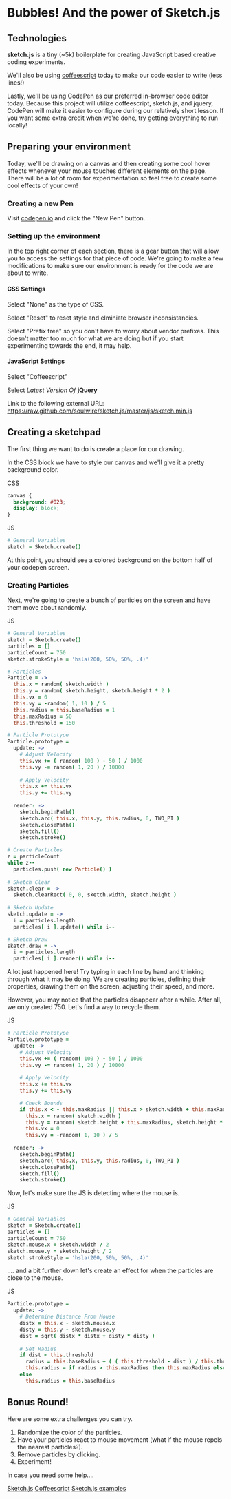 # Bubbles! And the power of Sketch.js

## Technologies

**sketch.js** is a tiny (~5k) boilerplate for creating JavaScript based creative coding experiments.

We'll also be using [coffeescript](http://coffeescript.org/) today to make our code easier to write (less lines!)

Lastly, we'll be using CodePen as our preferred in-browser code editor today. Because this project will utilize coffeescript, sketch.js, and jquery, CodePen will make it easier to configure during our relatively short lesson. If you want some extra credit when we're done, try getting everything to run locally!


## Preparing your environment

Today, we'll be drawing on a canvas and then creating some cool hover effects whenever your mouse touches different elements on the page. There will be a lot of room for experimentation so feel free to create some cool effects of your own!

### Creating a new Pen

Visit [codepen.io](http://codepen.io/) and click the "New Pen" button.

### Setting up the environment

In the top right corner of each section, there is a gear button that will allow you to access the settings for that piece of code. We're going to make a few modifications to make sure our environment is ready for the code we are about to write.

#### CSS Settings

Select "None" as the type of CSS.

Select "Reset" to reset style and elminiate browser inconsistancies.

Select "Prefix free" so you don't have to worry about vendor prefixes. This doesn't matter too much for what we are doing but if you start experimenting towards the end, it may help.

#### JavaScript Settings

Select "Coffeescript"

Select *Latest Version Of* **jQuery**

Link to the following external URL: https://raw.github.com/soulwire/sketch.js/master/js/sketch.min.js

## Creating a sketchpad

The first thing we want to do is create a place for our drawing.

In the CSS block we have to style our canvas and we'll give it a pretty background color.

CSS
```css
canvas {
  background: #023;
  display: block; 
}
``` 

JS
```coffeescript
# General Variables
sketch = Sketch.create()
```

At this point, you should see a colored background on the bottom half of your codepen screen.

### Creating Particles

Next, we're going to create a bunch of particles on the screen and have them move about randomly.

JS
```coffeescript
# General Variables
sketch = Sketch.create()
particles = []
particleCount = 750
sketch.strokeStyle = 'hsla(200, 50%, 50%, .4)'

# Particles
Particle = ->
  this.x = random( sketch.width ) 
  this.y = random( sketch.height, sketch.height * 2 )
  this.vx = 0
  this.vy = -random( 1, 10 ) / 5
  this.radius = this.baseRadius = 1
  this.maxRadius = 50  
  this.threshold = 150 

# Particle Prototype
Particle.prototype =
  update: ->
    # Adjust Velocity
    this.vx += ( random( 100 ) - 50 ) / 1000
    this.vy -= random( 1, 20 ) / 10000
      
    # Apply Velocity
    this.x += this.vx
    this.y += this.vy
    
  render: ->
    sketch.beginPath()
    sketch.arc( this.x, this.y, this.radius, 0, TWO_PI )
    sketch.closePath()
    sketch.fill()
    sketch.stroke()

# Create Particles
z = particleCount
while z--
  particles.push( new Particle() )
  
# Sketch Clear
sketch.clear = ->
  sketch.clearRect( 0, 0, sketch.width, sketch.height )
  
# Sketch Update
sketch.update = ->
  i = particles.length
  particles[ i ].update() while i--

# Sketch Draw
sketch.draw = ->  
  i = particles.length
  particles[ i ].render() while i--
```

A lot just happened here! Try typing in each line by hand and thinking through what it may be doing. We are creating particles, defining their properties, drawing them on the screen, adjusting their speed, and more.

However, you may notice that the particles disappear after a while. After all, we only created 750. Let's find a way to recycle them.

JS
```coffeescript
# Particle Prototype
Particle.prototype =
  update: ->
    # Adjust Velocity
    this.vx += ( random( 100 ) - 50 ) / 1000
    this.vy -= random( 1, 20 ) / 10000
      
    # Apply Velocity
    this.x += this.vx
    this.y += this.vy

    # Check Bounds   
    if this.x < - this.maxRadius || this.x > sketch.width + this.maxRadius || this.y < - this.maxRadius
      this.x = random( sketch.width )      
      this.y = random( sketch.height + this.maxRadius, sketch.height * 2 )
      this.vx = 0
      this.vy = -random( 1, 10 ) / 5
    
  render: ->
    sketch.beginPath()
    sketch.arc( this.x, this.y, this.radius, 0, TWO_PI )
    sketch.closePath()
    sketch.fill()
    sketch.stroke()
```

Now, let's make sure the JS is detecting where the mouse is.

JS
```coffeescript
# General Variables
sketch = Sketch.create()
particles = []
particleCount = 750
sketch.mouse.x = sketch.width / 2
sketch.mouse.y = sketch.height / 2
sketch.strokeStyle = 'hsla(200, 50%, 50%, .4)'
```

.... and a bit further down let's create an effect  for when the particles are close to the mouse.

JS
```coffeescript
Particle.prototype =
  update: ->
    # Determine Distance From Mouse
    distx = this.x - sketch.mouse.x
    disty = this.y - sketch.mouse.y
    dist = sqrt( distx * distx + disty * disty )
    
    # Set Radius
    if dist < this.threshold
      radius = this.baseRadius + ( ( this.threshold - dist ) / this.threshold ) * this.maxRadius
      this.radius = if radius > this.maxRadius then this.maxRadius else radius
    else
      this.radius = this.baseRadius
```


## Bonus Round!

Here are some extra challenges you can try.

1. Randomize the color of the particles.
2. Have your particles react to mouse movement (what if the mouse repels the nearest particles?).
3. Remove particles by clicking. 
4. Experiment!

In case you need some help....

[Sketch.js](http://intridea.github.com/sketch.js/)
[Coffeescript](http://coffeescript.org/)
[Sketch.js examples](http://soulwire.github.com/sketch.js/)






